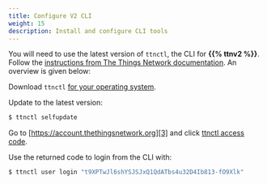 ```yaml
---
title: Configure V2 CLI
weight: 15
description: Install and configure CLI tools
---
```


You will need to use the latest version of `ttnctl`, the CLI for **{{% ttnv2 %}}**. Follow the [instructions from The Things Network documentation][1]. An overview is given below:

Download `ttnctl` [for your operating system][2].

Update to the latest version:

```bash
$ ttnctl selfupdate
```

Go to [https://account.thethingsnetwork.org][3] and click [ttnctl access code][4].

Use the returned code to login from the CLI with:

```bash
$ ttnctl user login "t9XPTwJl6shYSJSJxQ1QdATbs4u32D4Ib813-fO9Xlk"
```

[1]: https://www.thethingsnetwork.org/docs/network/cli/quick-start.html
[2]: https://www.thethingsnetwork.org/docs/network/cli/quick-start.html#installation
[3]: https://account.thethingsnetwork.org
[4]: https://account.thethingsnetwork.org/users/authorize?client_id=ttnctl&redirect_uri=/oauth/callback/ttnctl&response_type=code
